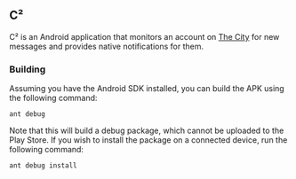 ## C²

C² is an Android application that monitors an account on [The City](http://onthecity.org) for new messages and provides native notifications for them.

### Building

Assuming you have the Android SDK installed, you can build the APK using the following command:

    ant debug

Note that this will build a debug package, which cannot be uploaded to the Play Store. If you wish to install the package on a connected device, run the following command:

    ant debug install

